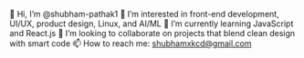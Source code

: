 
👋 Hi, I’m @shubham-pathak1
👀 I’m interested in front-end development, UI/UX, product design, Linux, and AI/ML
🌱 I’m currently learning JavaScript and React.js
💞️ I’m looking to collaborate on projects that blend clean design with smart code
📫 How to reach me: shubhamxkcd@gmail.com



<!---
shubham-pathak1/shubham-pathak1 is a ✨ special ✨ repository because its `README.md` (this file) appears on your GitHub profile.
You can click the Preview link to take a look at your changes.
--->
